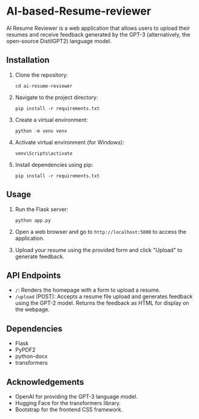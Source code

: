 # AI-based-Resume-reviewer
AI Resume Reviewer is a web application that allows users to upload their resumes and receive feedback generated by the GPT-3 (alternatively, the open-source DistilGPT2) language model.

## Installation

1. Clone the repository:
   
   ```cd ai-resume-reviewer```

3. Navigate to the project directory:

   ```pip install -r requirements.txt```

4. Create a virtual environment:

   ```python -m venv venv```

5. Activate virtual environment (for Windows):

   ```venv\Scripts\activate```

6. Install dependencies using pip:

   ```pip install -r requirements.txt```

## Usage

1. Run the Flask server:

   ```python app.py```

2. Open a web browser and go to `http://localhost:5000` to access the application.
3. Upload your resume using the provided form and click "Upload" to generate feedback.

## API Endpoints

- `/`: Renders the homepage with a form to upload a resume.
- `/upload` (POST): Accepts a resume file upload and generates feedback using the GPT-2 model. Returns the feedback as HTML for display on the webpage.

## Dependencies

- Flask
- PyPDF2
- python-docx
- transformers

## Acknowledgements

- OpenAI for providing the GPT-3 language model.
- Hugging Face for the transformers library.
- Bootstrap for the frontend CSS framework.
